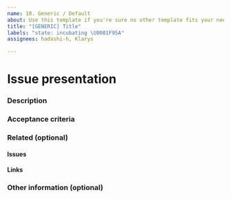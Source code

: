 ```yaml
---
name: 10. Generic / Default
about: Use this template if you're sure no other template fits your needs
title: "[GENERIC] Title"
labels: "state: incubating \U0001F95A"
assignees: hadashi-h, Klarys

---
```


# Issue presentation
### Description

### Acceptance criteria

### Related (optional)
<!--- Although this section is described as optional, because some issues are standalone, 
it is required to fill those fields, if there is any connected issue or resource. 
This would help in future reference of connected issues and finding out decisions. -->
#### Issues
<!--- Various connected issues necessary to understand the issue presented 
Example:
- Epic (epic name)[link]
- Wireframes (issue name)[link]
- HiFis (issue name)[link]
- Research (issue name)[link]
- Other (issue name)[link]
-->

#### Links
<!--- Various resources necessary to understand the issue presented Example:
- (Figma)[link]
- (Mural)[link]
- (Slack)[link]
- (Other-describe)[link]
-->

### Other information (optional)
<!--- Anything else we should know about the issue? -->
